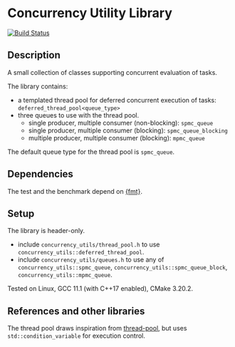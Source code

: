 
# Concurrency Utility Library

[![Build Status](https://travis-ci.com/flubbe/concurrency_utils.svg?branch=main)](https://travis-ci.com/flubbe/concurrency_utils)

## Description

A small collection of classes supporting concurrent evaluation of tasks. 

The library contains:
 - a templated thread pool for deferred concurrent execution of tasks: `deferred_thread_pool<queue_type>`
 - three queues to use with the thread pool.
    - single producer, multiple consumer (non-blocking): `spmc_queue`
    - single producer, multiple consumer (blocking): `spmc_queue_blocking`
    - multiple producer, multiple consumer (blocking): `mpmc_queue`

The default queue type for the thread pool is `spmc_queue`.

## Dependencies

The test and the benchmark depend on [{fmt}](https://github.com/fmtlib/fmt).

## Setup

The library is header-only.
 - include `concurrency_utils/thread_pool.h` to use `concurrency_utils::deferred_thread_pool`.
 - include `concurrency_utils/queues.h` to use any of `concurrency_utils::spmc_queue`, `concurrency_utils::spmc_queue_block`, `concurrency_utils::mpmc_queue`.

Tested on Linux, GCC 11.1 (with C++17 enabled), CMake 3.20.2.
 
## References and other libraries

The thread pool draws inspiration from [thread-pool](https://github.com/bshoshany/thread-pool), but uses `std::condition_variable` for execution control.
